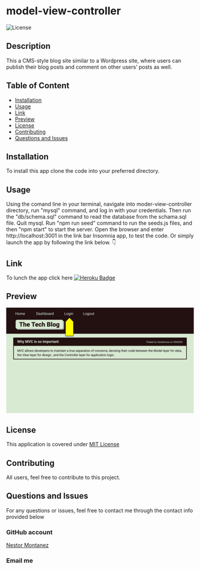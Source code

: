 # model-view-controller

  
  ![License](https://img.shields.io/badge/License-MIT%20License-blue.svg)
  
  

  ## Description
  
  This a CMS-style blog site similar to a Wordpress site, where users can publish their blog posts and comment on other users’ posts as well.
  


  ## Table of Content
  
  - [Installation](#installation)
  - [Usage](#usage)
  - [Link](#link)
  - [Preview](#preview)
  - [License](#license)
  - [Contributing](#contributing)
  - [Questions and Issues](#questions-and-issues)



  ## Installation
  
  To install this app clone the code into your preferred directory.
  

  
  ## Usage
  
  Using the comand line in your terminal, navigate into moder-view-controller directory, run "mysql" command, and log in with your credentials. 
  Then run the "db/schema.sql" command to read the database from the schama.sql file. Quit mysql. 
  Run "npm run seed" command to run the seeds.js files, and then "npm start" to start the server. 
  Open the browser and enter http://localhost:3001 in the link bar Insomnia app, to test the code. 
  Or simply launch the app by following the link below. 👇
  


  ## Link
  
  To lunch the app click here [![Heroku Badge](https://www.herokucdn.com/deploy/button.svg)](https://model-view-controller-1086f15cdc66.herokuapp.com/)


  
  ## Preview

  
  ![Preview](assets/img/model-view-controller.gif)
  
 
  
  
  ## License
  
  
  This application is covered under [MIT License](https://choosealicense.com/licenses/mit/)
  
  
  ## Contributing
  
  All users, feel free to contribute to this project.
  
 
  ## Questions and Issues
  
  For any questions or issues, feel free to contact me through the contact info provided below 
  
  ### GitHub account  
  
  [Nestor Montanez](https://github.com/nuno0123)
  
  ### Email me
   
 